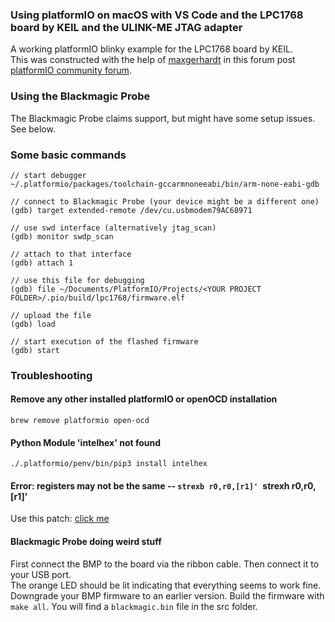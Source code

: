 ### Using platformIO on macOS with VS Code and the LPC1768 board by KEIL and the ULINK-ME JTAG adapter
A working platformIO blinky example for the LPC1768 board by KEIL.  
This was constructed with the help of [maxgerhardt](https://github.com/maxgerhardt) in this forum post [platformIO community forum](https://community.platformio.org/t/how-to-properly-set-the-upload-port-on-macos-lpc1768-board-ulink-me/9560/16).

### Using the Blackmagic Probe
The Blackmagic Probe claims support, but might have some setup issues. See below.

### Some basic commands

```
// start debugger
~/.platformio/packages/toolchain-gccarmnoneeabi/bin/arm-none-eabi-gdb

// connect to Blackmagic Probe (your device might be a different one)
(gdb) target extended-remote /dev/cu.usbmodem79AC68971

// use swd interface (alternatively jtag_scan)
(gdb) monitor swdp_scan

// attach to that interface
(gdb) attach 1

// use this file for debugging
(gdb) file ~/Documents/PlatformIO/Projects/<YOUR PROJECT FOLDER>/.pio/build/lpc1768/firmware.elf

// upload the file
(gdb) load

// start execution of the flashed firmware
(gdb) start
```



### Troubleshooting

#### Remove any other installed platformIO or openOCD installation
```
brew remove platformio open-ocd
```

#### Python Module 'intelhex' not found
```
./.platformio/penv/bin/pip3 install intelhex
```

#### Error: registers may not be the same -- `strexb r0,r0,[r1]' `strexh r0,r0,[r1]'

Use this patch: [click me](https://gist.github.com/timbrom/1942280)

#### Blackmagic Probe doing weird stuff
First connect the BMP to the board via the ribbon cable. Then connect it to your USB port.  
The orange LED should be lit indicating that everything seems to work fine.
Downgrade your BMP firmware to an earlier version.
Build the firmware with `make all`. You will find a `blackmagic.bin` file in the src folder.




